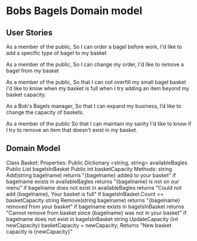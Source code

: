 
# Bobs Bagels Domain model

## User Stories

As a member of the public,
So I can order a bagel before work,
I'd like to add a specific type of bagel to my basket

As a member of the public,
So I can change my order,
I'd like to remove a bagel from my basket

As a member of the public,
So that I can not overfill my small bagel basket
I'd like to know when my basket is full when I try adding an item beyond my basket capacity.

As a Bob's Bagels manager,
So that I can expand my business,
I’d like to change the capacity of baskets.

As a member of the public
So that I can maintain my sanity
I'd like to know if I try to remove an item that doesn't exist in my basket.

## Domain Model

Class Basket:
    Properties:
        Public Dictionary <string, string> availableBagles
        Public List <string> bagelsInBasket
        Public int basketCapacity
    Methods:
        string Add(string bagelname)
            returns "{bagelname} added to your basket" if bagelname exists in availableBagles
            returns "{bagelname} is not on our menu" if bagelname does not exist in availableBagles
            returns "Could not add {bagelname}, Your basket is full" if bagelsInBasket.Count == basketCapacity
        string Remove(string bagelname)
            returns "{bagelname} removed from your basket" if bagelname exists in bagelsInBasket
            returns "Cannot remove from basket since {bagelname} was not in your basket" if bagelname does not exist in bagelsInBasket
        string UpdateCapacity (int newCapacity)
            basketCapacity = newCapacity; Returns "New basket capacity is {newCapacity}"
